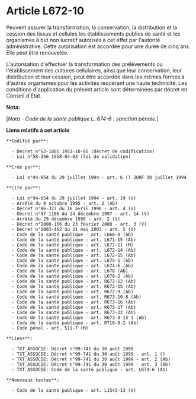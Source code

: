 # Article L672-10

Peuvent assurer la transformation, la conservation, la distribution et la cession des tissus et cellules les établissements
publics de santé et les organismes à but non lucratif autorisés à cet effet par l'autorité administrative. Cette autorisation
est accordée pour une durée de cinq ans. Elle peut être renouvelée.

L'autorisation d'effectuer la transformation des prélèvements ou l'établissement des cultures cellulaires, ainsi que leur
conservation, leur distribution et leur cession, peut être accordée dans les mêmes formes à d'autres organismes pour les
activités requérant une haute technicité. Les conditions d'application du présent article sont déterminées par décret en
Conseil d'Etat.

**Nota:**

[*Nota - Code de la santé publique L. 674-6 : sanction pénale.*]

**Liens relatifs à cet article**

	**Codifié par**:

	  - Décret n°53-1001 1953-10-05 (décret de codification)
	  - Loi n°58-356 1958-04-03 (loi de validation)

	**Créé par**:

	  - Loi n°94-654 du 29 juillet 1994 - art. 6 () JORF 30 juillet 1994

	**Cité par**:

	  - Loi n°94-654 du 29 juillet 1994 - art. 19 (V)
	  - Arrêté du 9 octobre 1995 - art. 2 (Ab)
	  - Décret n°96-327 du 16 avril 1996 - art. 4 (V)
	  - Décret n°97-1186 du 24 décembre 1997 - art. 14 (V)
	  - Arrêté du 29 décembre 1998 - art. 2 (V)
	  - Décret n°2000-156 du 23 février 2000 - art. 3 (V)
	  - Décret n°2003-462 du 21 mai 2003 - art. 5 (V)
	  - Code de la santé publique - art. L666-8 (Ab)
	  - Code de la santé publique - art. L671-15 (Ab)
	  - Code de la santé publique - art. L672-11 (M)
	  - Code de la santé publique - art. L672-14 (Ab)
	  - Code de la santé publique - art. L672-15 (Ab)
	  - Code de la santé publique - art. L674-1 (Ab)
	  - Code de la santé publique - art. L674-6 (Ab)
	  - Code de la santé publique - art. L678 (Ab)
	  - Code de la santé publique - art. L678-2 (Ab)
	  - Code de la santé publique - art. R672-12 (Ab)
	  - Code de la santé publique - art. R672-15 (Ab)
	  - Code de la santé publique - art. R672-9 (Ab)
	  - Code de la santé publique - art. R673-10-8 (Ab)
	  - Code de la santé publique - art. R673-16 (Ab)
	  - Code de la santé publique - art. R673-17 (Ab)
	  - Code de la santé publique - art. R673-22 (Ab)
	  - Code de la santé publique - art. R673-8-15-1 (Ab)
	  - Code de la santé publique - art. R716-9-2 (Ab)
	  - Code pénal - art. 511-7 (M)

	**Liens**:

	  - TXT_ASSOCIE: Décret n°99-741 du 30 août 1999
	  - TXT_ASSOCIE: Décret n°99-741 du 30 août 1999 - art. 1 ()
	  - TXT_ASSOCIE: Décret n°99-741 du 30 août 1999 - art. 2 (Ab)
	  - TXT_ASSOCIE: Décret n°99-741 du 30 août 1999 - art. 3 (Ab)
	  - TXT_ASSOCIE: Code de la santé publique - art. L674-6 (Ab)

	**Nouveaux textes**:

	  - Code de la santé publique - art. L1542-13 (V)
